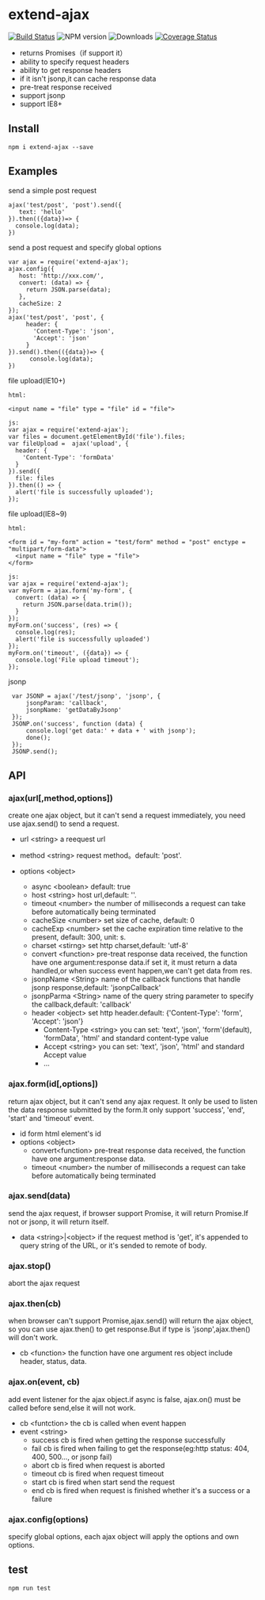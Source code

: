 # extend-ajax
[![Build Status](https://travis-ci.org/YuChenLi923/extend-ajax.svg?branch=master)](https://travis-ci.org/YuChenLi923/extend-ajax)
![NPM version](https://badge.fury.io/js/extend-ajax.svg)
![Downloads](http://img.shields.io/npm/dm/extend-ajax.svg?style=flat)
[![Coverage Status](https://coveralls.io/repos/github/YuChenLi923/extend-ajax/badge.svg?branch=master)](https://coveralls.io/github/YuChenLi923/extend-ajax?branch=master)

- returns Promises（if support it）
- ability to specify request headers
- ability to get response headers
- if it isn't jsonp,it can cache response data
- pre-treat response received
- support jsonp
- support IE8+

## Install

```
npm i extend-ajax --save
```

## Examples

send a simple post request

```
ajax('test/post', 'post').send({
   text: 'hello'
}).then(({data})=> {
  console.log(data);
})
```

send a post request and specify global options

```
var ajax = require('extend-ajax');
ajax.config({
   host: 'http://xxx.com/',
   convert: (data) => {
     return JSON.parse(data);
   },
   cacheSize: 2
});
ajax('test/post', 'post', {
     header: {
       'Content-Type': 'json',
       'Accept': 'json'
     }
}).send().then(({data})=> {
      console.log(data);
})
```

file upload(IE10+)
```
html:

<input name = "file" type = "file" id = "file">

js:
var ajax = require('extend-ajax');
var files = document.getElementById('file').files;
var fileUpload =  ajax('upload', {
  header: {
    'Content-Type': 'formData'
  }
}).send({
  file: files
}).then(() => {
  alert('file is successfully uploaded');
});

```

file upload(IE8~9)
```
html:

<form id = "my-form" action = "test/form" method = "post" enctype = "multipart/form-data">
  <input name = "file" type = "file">
</form>

js:
var ajax = require('extend-ajax');
var myForm = ajax.form('my-form', {
  convert: (data) => {
    return JSON.parse(data.trim());
  }
});
myForm.on('success', (res) => {
  console.log(res);
  alert('file is successfully uploaded')
});
myForm.on('timeout', ({data}) => {
  console.log('File upload timeout');
});

```

jsonp

```
 var JSONP = ajax('/test/jsonp', 'jsonp', {
     jsonpParam: 'callback',
     jsonpName: 'getDataByJsonp'
 });
 JSONP.on('success', function (data) {
     console.log('get data:' + data + ' with jsonp');
     done();
 });
 JSONP.send();
```

## API

### ajax(url[,method,options])

create one ajax object, but it can't send a request immediately, you need use ajax.send() to send a request.

- url \<string> a reequest url

- method \<string> request method。default: 'post'.

- options \<object>

  - async \<boolean> default: true
  - host \<string> host url,default: ''.
  - timeout \<number> the number of milliseconds a request can take before automatically being terminated
  - cacheSize \<number> set size of cache, default: 0
  - cacheExp \<number> set the cache expiration time relative to the present, default: 300, unit: s.
  - charset \<stirng> set http charset,default: 'utf-8'
  - convert \<function>  pre-treat response data received, the function have one argument:response data.if set it, it must return a data handled,or when success event happen,we can't get data from res.
  - jsonpName \<String> name of the callback functions that handle jsonp response,default: 'jsonpCallback'
  - jsonpParma \<String> name of the query string parameter to specify the callback,default: 'callback'
  - header \<object> set http header.default: {'Content-Type': 'form', 'Accept': 'json'}
    - Content-Type \<string> you can set: 'text', 'json', 'form'(default), 'formData', 'html' and standard content-type value
    - Accept \<string> you can set: 'text', 'json', 'html' and standard Accept value
    - ...

### ajax.form(id[,options])

return ajax object, but it can't send any ajax request. It only be used to listen the data response submitted by the form.It only support 'success', 'end', 'start' and 'timeout' event.

- id form html element's id
- options  \<object>
  - convert\<function>  pre-treat response data received, the function have one argument:response data.
  - timeout  \<number> the number of milliseconds a request can take before automatically being terminated

### ajax.send(data)

send the ajax request, if browser support Promise, it will return Promise.If not or jsonp, it will return itself.

- data \<string>|\<object>  if the request method is 'get', it's appended to query string of the URL, or it's sended to remote of body.

### ajax.stop()

abort the ajax request

### ajax.then(cb)

when browser can't support Promise,ajax.send() will return the ajax object, so you can use ajax.then() to get response.But if type is 'jsonp',ajax.then() will don't work.

- cb \<function> the function have one argument res object include header, status, data.

### ajax.on(event, cb)

add event listener for the ajax object.if async is false, ajax.on() must be called before send,else it will not work.
- cb \<funtction>  the cb is called when event happen
- event \<string>
  - success  cb is fired when getting the response successfully
  - fail  cb is fired when  failing to get the response(eg:http status: 404, 400, 500..., or jsonp fail)
  - abort  cb is fired when request is aborted
  - timeout  cb is fired when request timeout
  - start cb is fired when start send the request
  - end cb is fired when request is finished whether it's a success or a failure

### ajax.config(options)

specify global options, each ajax object will apply the options and own options.

## test

```
npm run test
```

